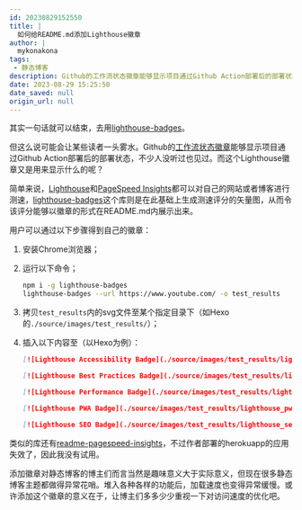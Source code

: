 ```yaml
---
id: 20230829152550
title: |
  如何给README.md添加Lighthouse徽章
author: |
  mykonakona
tags:
 - 静态博客
description: Github的工作流状态徽章能够显示项目通过Github Action部署后的部署状态，不少人没听过也见过。而这个Lighthouse徽章又是用来显示什么的呢？
date: 2023-08-29 15:25:50
date_saved: null
origin_url: null
---
```


其实一句话就可以结束，去用[lighthouse-badges][2]。

<!-- more -->

但这么说可能会让某些读者一头雾水。Github的[工作流状态徽章][1]能够显示项目通过Github Action部署后的部署状态，不少人没听过也见过。而这个Lighthouse徽章又是用来显示什么的呢？

简单来说，[Lighthouse][3]和[PageSpeed Insights][4]都可以对自己的网站或者博客进行测速，[lighthouse-badges][2]这个库则是在此基础上生成测速评分的矢量图，从而令该评分能够以徽章的形式在README.md内展示出来。

用户可以通过以下步骤得到自己的徽章：

1. 安装Chrome浏览器；
2. 运行以下命令；

   ```bash
   npm i -g lighthouse-badges
   lighthouse-badges --url https://www.youtube.com/ -o test_results
   ```

3. 拷贝`test_results`内的svg文件至某个指定目录下（如Hexo的`./source/images/test_results/`）；
4. 插入以下内容至（以Hexo为例）：

   ```markdown
   [![Lighthouse Accessibility Badge](./source/images/test_results/lighthouse_accessibility.svg)](https://github.com/emazzotta/   lighthouse-badges)
   
   [![Lighthouse Best Practices Badge](./source/images/test_results/lighthouse_best-practices.svg)](https://github.com/   emazzotta/lighthouse-badges)
   
   [![Lighthouse Performance Badge](./source/images/test_results/lighthouse_performance.svg)](https://github.com/emazzotta/   lighthouse-badges)
   
   [![Lighthouse PWA Badge](./source/images/test_results/lighthouse_pwa.svg)](https://github.com/emazzotta/lighthouse-badges)
   
   [![Lighthouse SEO Badge](./source/images/test_results/lighthouse_seo.svg)](https://github.com/emazzotta/lighthouse-badges)
   ```

类似的库还有[readme-pagespeed-insights][5]，不过作者部署的herokuapp的应用失效了，因此我没有试用。

添加徽章对静态博客的博主们而言当然是趣味意义大于实际意义，但现在很多静态博客主题都做得异常花哨。堆入各种各样的功能后，加载速度也变得异常缓慢。或许添加这个徽章的意义在于，让博主们多多少少重视一下对访问速度的优化吧。

[1]: https://docs.github.com/en/actions/monitoring-and-troubleshooting-workflows/adding-a-workflow-status-badge
[2]: https://github.com/emazzotta/lighthouse-badges
[3]: https://developer.chrome.com/docs/lighthouse/overview/
[4]: https://pagespeed.web.dev
[5]: https://github.com/ankurparihar/readme-pagespeed-insights

